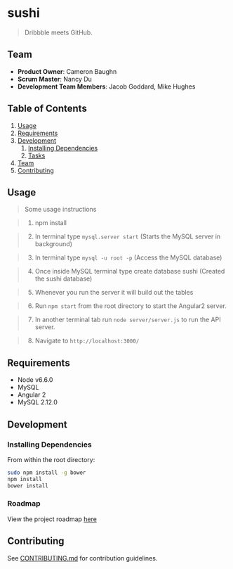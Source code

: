 # sushi

> Dribbble meets GitHub.

## Team

  - __Product Owner__: Cameron Baughn
  - __Scrum Master__: Nancy Du
  - __Development Team Members__: Jacob Goddard, Mike Hughes

## Table of Contents

1. [Usage](#Usage)
1. [Requirements](#requirements)
1. [Development](#development)
    1. [Installing Dependencies](#installing-dependencies)
    1. [Tasks](#tasks)
1. [Team](#team)
1. [Contributing](#contributing)

## Usage

> Some usage instructions

>1. npm install

>2. In terminal type `mysql.server start` (Starts the MySQL server in background)

>3. In terminal type `mysql -u root -p` (Access the MySQL database)

>4. Once inside MySQL terminal type create database sushi (Created the sushi database)

>5. Whenever you run the server it will build out the tables

>6. Run `npm start` from the root directory to start the Angular2 server.

>7. In another terminal tab run `node server/server.js` to run the API server.

>8. Navigate to `http://localhost:3000/`


## Requirements

- Node v6.6.0
- MySQL
- Angular 2
- MySQL 2.12.0

## Development

### Installing Dependencies

From within the root directory:

```sh
sudo npm install -g bower
npm install
bower install
```

### Roadmap

View the project roadmap [here](https://github.com/hrr19-shipwrite-and-code/sushi/issues)


## Contributing

See [CONTRIBUTING.md](CONTRIBUTING.md) for contribution guidelines.
